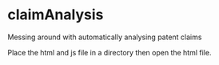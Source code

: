 claimAnalysis
=============

Messing around with automatically analysing patent claims 

Place the html and js file in a directory then open the html file.
